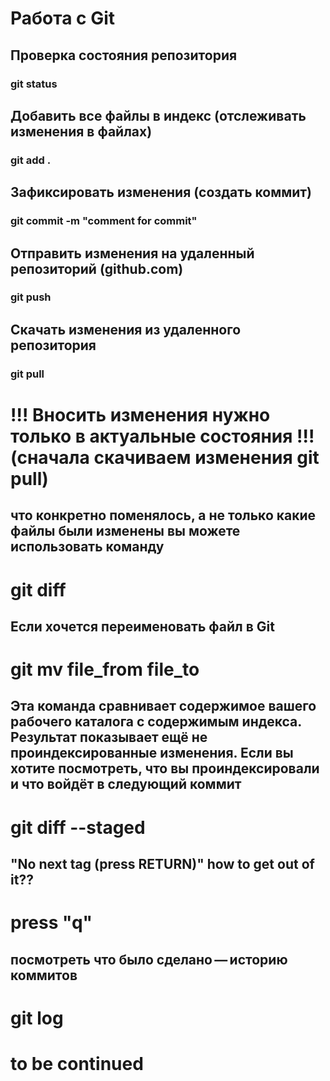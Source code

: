 # Работа с Git
## Проверка состояния репозитория
### git status

## Добавить все файлы в индекс (отслеживать изменения в файлах)
### git add .

## Зафиксировать изменения (создать коммит)
### git commit -m "comment for commit"

## Отправить изменения на удаленный репозиторий (github.com)
### git push

## Скачать изменения из удаленного репозитория
### git pull

 # !!! Вносить изменения нужно только в актуальные состояния !!! (сначала скачиваем изменения git pull)

## что конкретно поменялось, а не только какие файлы были изменены вы можете использовать команду 
# git diff 

## Если хочется переименовать файл в Git
# git mv file_from file_to

## Эта команда сравнивает содержимое вашего рабочего каталога с содержимым индекса. Результат показывает ещё не проиндексированные изменения. Если вы хотите посмотреть, что вы проиндексировали и что войдёт в следующий коммит
# git diff --staged

## "No next tag (press RETURN)" how to get out of it??
# press "q"

## посмотреть что было сделано — историю коммитов
# git log

# to be continued
